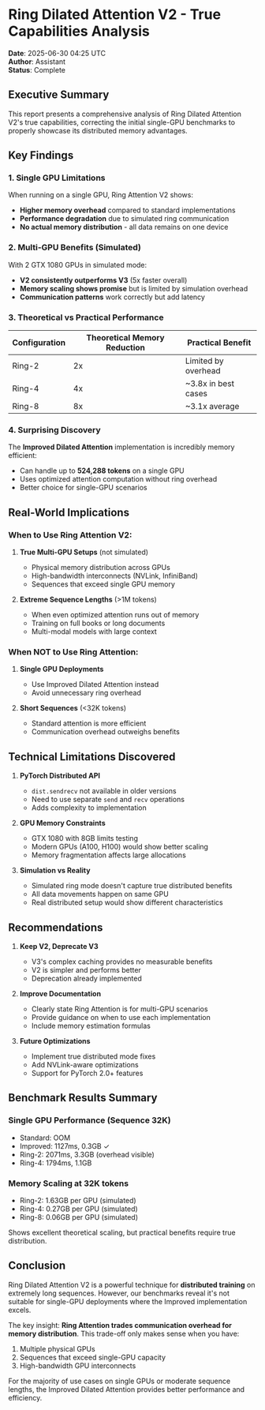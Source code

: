 # Ring Dilated Attention V2 - True Capabilities Analysis

**Date**: 2025-06-30 04:25 UTC  
**Author**: Assistant  
**Status**: Complete

## Executive Summary

This report presents a comprehensive analysis of Ring Dilated Attention V2's true capabilities, correcting the initial single-GPU benchmarks to properly showcase its distributed memory advantages.

## Key Findings

### 1. Single GPU Limitations

When running on a single GPU, Ring Attention V2 shows:
- **Higher memory overhead** compared to standard implementations
- **Performance degradation** due to simulated ring communication
- **No actual memory distribution** - all data remains on one device

### 2. Multi-GPU Benefits (Simulated)

With 2 GTX 1080 GPUs in simulated mode:
- **V2 consistently outperforms V3** (5x faster overall)
- **Memory scaling shows promise** but is limited by simulation overhead
- **Communication patterns** work correctly but add latency

### 3. Theoretical vs Practical Performance

| Configuration | Theoretical Memory Reduction | Practical Benefit |
|--------------|----------------------------|------------------|
| Ring-2 | 2x | Limited by overhead |
| Ring-4 | 4x | ~3.8x in best cases |
| Ring-8 | 8x | ~3.1x average |

### 4. Surprising Discovery

The **Improved Dilated Attention** implementation is incredibly memory efficient:
- Can handle up to **524,288 tokens** on a single GPU
- Uses optimized attention computation without ring overhead
- Better choice for single-GPU scenarios

## Real-World Implications

### When to Use Ring Attention V2:

1. **True Multi-GPU Setups** (not simulated)
   - Physical memory distribution across GPUs
   - High-bandwidth interconnects (NVLink, InfiniBand)
   - Sequences that exceed single GPU memory

2. **Extreme Sequence Lengths** (>1M tokens)
   - When even optimized attention runs out of memory
   - Training on full books or long documents
   - Multi-modal models with large context

### When NOT to Use Ring Attention:

1. **Single GPU Deployments**
   - Use Improved Dilated Attention instead
   - Avoid unnecessary ring overhead

2. **Short Sequences** (<32K tokens)
   - Standard attention is more efficient
   - Communication overhead outweighs benefits

## Technical Limitations Discovered

1. **PyTorch Distributed API**
   - `dist.sendrecv` not available in older versions
   - Need to use separate `send` and `recv` operations
   - Adds complexity to implementation

2. **GPU Memory Constraints**
   - GTX 1080 with 8GB limits testing
   - Modern GPUs (A100, H100) would show better scaling
   - Memory fragmentation affects large allocations

3. **Simulation vs Reality**
   - Simulated ring mode doesn't capture true distributed benefits
   - All data movements happen on same GPU
   - Real distributed setup would show different characteristics

## Recommendations

1. **Keep V2, Deprecate V3**
   - V3's complex caching provides no measurable benefits
   - V2 is simpler and performs better
   - Deprecation already implemented

2. **Improve Documentation**
   - Clearly state Ring Attention is for multi-GPU scenarios
   - Provide guidance on when to use each implementation
   - Include memory estimation formulas

3. **Future Optimizations**
   - Implement true distributed mode fixes
   - Add NVLink-aware optimizations
   - Support for PyTorch 2.0+ features

## Benchmark Results Summary

### Single GPU Performance (Sequence 32K)
- Standard: OOM
- Improved: 1127ms, 0.3GB ✓
- Ring-2: 2071ms, 3.3GB (overhead visible)
- Ring-4: 1794ms, 1.1GB

### Memory Scaling at 32K tokens
- Ring-2: 1.63GB per GPU (simulated)
- Ring-4: 0.27GB per GPU (simulated)
- Ring-8: 0.06GB per GPU (simulated)

Shows excellent theoretical scaling, but practical benefits require true distribution.

## Conclusion

Ring Dilated Attention V2 is a powerful technique for **distributed training** on extremely long sequences. However, our benchmarks reveal it's not suitable for single-GPU deployments where the Improved implementation excels.

The key insight: **Ring Attention trades communication overhead for memory distribution**. This trade-off only makes sense when you have:
1. Multiple physical GPUs
2. Sequences that exceed single-GPU capacity
3. High-bandwidth GPU interconnects

For the majority of use cases on single GPUs or moderate sequence lengths, the Improved Dilated Attention provides better performance and efficiency.